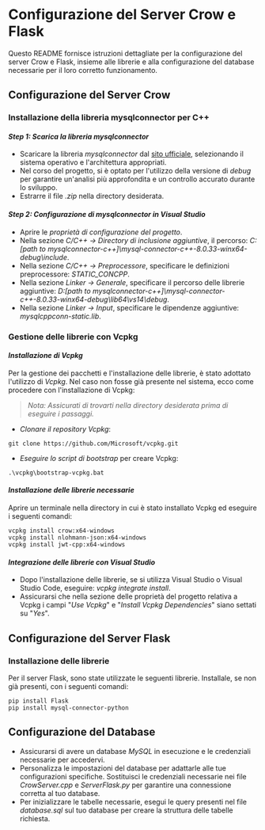 # ﻿Configurazione del Server Crow e Flask

Questo README fornisce istruzioni dettagliate per la configurazione del server Crow e Flask, insieme alle librerie e alla configurazione del database necessarie per il loro corretto funzionamento.

## Configurazione del Server Crow

### Installazione della libreria mysqlconnector per C++

#### *Step 1: Scarica la libreria mysqlconnector*

- Scaricare la libreria *mysqlconnector* dal [sito ufficiale](https://dev.mysql.com/downloads/connector/cpp/), selezionando il sistema operativo e l'architettura appropriati.
- Nel corso del progetto, si è optato per l'utilizzo della versione di *debug* per garantire un'analisi più approfondita e un controllo accurato durante lo sviluppo.
- Estrarre il file *.zip* nella directory desiderata.

#### *Step 2: Configurazione di mysqlconnector in Visual Studio*

- Aprire le *proprietà di configurazione del progetto*.
- Nella sezione *C/C++ -> Directory di inclusione aggiuntive*, il percorso: *C:\[path to mysqlconnector-c++]\mysql-connector-c++-8.0.33-winx64-debug\include*.
- Nella sezione *C/C++ -> Preprocessore*, specificare le definizioni preprocessore: *STATIC\_CONCPP*.
- Nella sezione *Linker -> Generale*, specificare il percorso delle librerie aggiuntive: *D:\[path to mysqlconnector-c++]\mysql-connector-c++-8.0.33-winx64-debug\lib64\vs14\debug*.
- Nella sezione *Linker -> Input*, specificare le dipendenze aggiuntive: *mysqlcppconn-static.lib*.

### Gestione delle librerie con Vcpkg

#### *Installazione di Vcpkg*

Per la gestione dei pacchetti e l'installazione delle librerie, è stato adottato l'utilizzo di *Vcpkg*. Nel caso non fosse già presente nel sistema, ecco come procedere con l'installazione di Vcpkg:

>*Nota:  Assicurati di trovarti nella directory desiderata prima di eseguire i passaggi.*

- *Clonare il repository Vcpkg*:

```
git clone https://github.com/Microsoft/vcpkg.git
```
 
- *Eseguire lo script di bootstrap* per creare Vcpkg:

```
.\vcpkg\bootstrap-vcpkg.bat
```

#### *Installazione delle librerie necessarie*

Aprire un terminale nella directory in cui è stato installato Vcpkg ed eseguire i seguenti comandi:

```
vcpkg install crow:x64-windows
vcpkg install nlohmann-json:x64-windows
vcpkg install jwt-cpp:x64-windows
```

#### *Integrazione delle librerie con Visual Studio*

- Dopo l'installazione delle librerie, se si utilizza Visual Studio o Visual Studio Code, eseguire: *vcpkg integrate install*.
- Assicurarsi che nella sezione delle proprietà del progetto relativa a Vcpkg i campi "*Use Vcpkg*" e "*Install Vcpkg Dependencies*" siano settati su "*Yes*".

## Configurazione del Server Flask

### Installazione delle librerie

Per il server Flask, sono state utilizzate le seguenti librerie. Installale, se non già presenti, con i seguenti comandi:

```
pip install Flask
pip install mysql-connector-python
```

## Configurazione del Database

- Assicurarsi di avere un database *MySQL* in esecuzione e le credenziali necessarie per accedervi.
- Personalizza le impostazioni del database per adattarle alle tue configurazioni specifiche. Sostituisci le credenziali necessarie nei file *CrowServer.cpp* e *ServerFlask.py* per garantire una connessione corretta al tuo database.
- Per inizializzare le tabelle necessarie, esegui le query presenti nel file *database.sql* sul tuo database per creare la struttura delle tabelle richiesta.
